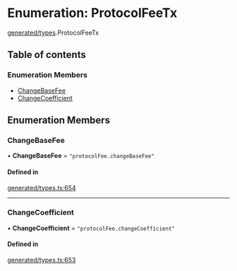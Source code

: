 # Enumeration: ProtocolFeeTx

[generated/types](../wiki/generated.types).ProtocolFeeTx

## Table of contents

### Enumeration Members

- [ChangeBaseFee](../wiki/generated.types.ProtocolFeeTx#changebasefee)
- [ChangeCoefficient](../wiki/generated.types.ProtocolFeeTx#changecoefficient)

## Enumeration Members

### ChangeBaseFee

• **ChangeBaseFee** = ``"protocolFee.changeBaseFee"``

#### Defined in

[generated/types.ts:654](https://github.com/PolymeshAssociation/polymesh-sdk/blob/8a9e72221/src/generated/types.ts#L654)

___

### ChangeCoefficient

• **ChangeCoefficient** = ``"protocolFee.changeCoefficient"``

#### Defined in

[generated/types.ts:653](https://github.com/PolymeshAssociation/polymesh-sdk/blob/8a9e72221/src/generated/types.ts#L653)
